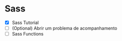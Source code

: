# Sass

- [x] Sass Tutorial
-  [ ] \(Optional) Abrir um problema de acompanhamento
- [ ] Sass Functions
